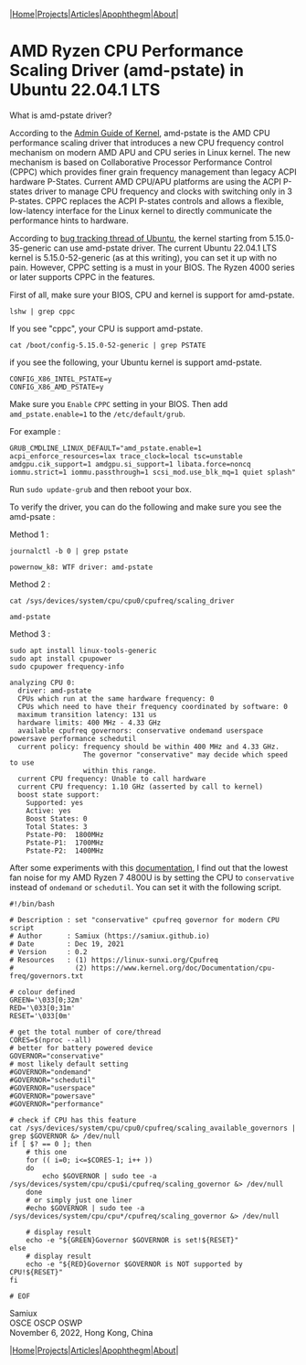 |[Home](/README.md)|[Projects](/projects.md)|[Articles](/articles.md)|[Apophthegm](/apophthegm.md)|[About](/about.md)|

# AMD Ryzen CPU Performance Scaling Driver (amd-pstate) in Ubuntu 22.04.1 LTS

What is amd-pstate driver?

According to the [Admin Guide of Kernel](https://docs.kernel.org/admin-guide/pm/amd-pstate.html), amd-pstate is the AMD CPU performance scaling driver that introduces a new CPU frequency control mechanism on modern AMD APU and CPU series in Linux kernel. The new mechanism is based on Collaborative Processor Performance Control (CPPC) which provides finer grain frequency management than legacy ACPI hardware P-States. Current AMD CPU/APU platforms are using the ACPI P-states driver to manage CPU frequency and clocks with switching only in 3 P-states. CPPC replaces the ACPI P-states controls and allows a flexible, low-latency interface for the Linux kernel to directly communicate the performance hints to hardware.

According to [bug tracking thread of Ubuntu](https://bugs.launchpad.net/ubuntu/+source/linux/+bug/1956509), the kernel starting from 5.15.0-35-generic can use amd-pstate driver.  The current Ubuntu 22.04.1 LTS kernel is 5.15.0-52-generic (as at this writing), you can set it up with no pain.  However, CPPC setting is a must in your BIOS.  The Ryzen 4000 series or later supports CPPC in the features.

First of all, make sure your BIOS, CPU and kernel is support for amd-pstate.

```
lshw | grep cppc
```

If you see "cppc", your CPU is support amd-pstate.

```
cat /boot/config-5.15.0-52-generic | grep PSTATE
```

if you see the following, your Ubuntu kernel is support amd-pstate.

```
CONFIG_X86_INTEL_PSTATE=y
CONFIG_X86_AMD_PSTATE=y
```

Make sure you ```Enable``` ```CPPC``` setting in your BIOS.  Then add ```amd_pstate.enable=1``` to the ```/etc/default/grub```.

For example :
```
GRUB_CMDLINE_LINUX_DEFAULT="amd_pstate.enable=1 acpi_enforce_resources=lax trace_clock=local tsc=unstable amdgpu.cik_support=1 amdgpu.si_support=1 libata.force=noncq iommu.strict=1 iommu.passthrough=1 scsi_mod.use_blk_mq=1 quiet splash"
```

Run ```sudo update-grub``` and then reboot your box.

To verify the driver, you can do the following and make sure you see the amd-psate :

Method 1 :
```
journalctl -b 0 | grep pstate
```
```
powernow_k8: WTF driver: amd-pstate
```

Method 2 :
```
cat /sys/devices/system/cpu/cpu0/cpufreq/scaling_driver
```
```
amd-pstate
```

Method 3 :
```
sudo apt install linux-tools-generic
sudo apt install cpupower
sudo cpupower frequency-info
```
```
analyzing CPU 0:
  driver: amd-pstate
  CPUs which run at the same hardware frequency: 0
  CPUs which need to have their frequency coordinated by software: 0
  maximum transition latency: 131 us
  hardware limits: 400 MHz - 4.33 GHz
  available cpufreq governors: conservative ondemand userspace powersave performance schedutil
  current policy: frequency should be within 400 MHz and 4.33 GHz.
                  The governor "conservative" may decide which speed to use
                  within this range.
  current CPU frequency: Unable to call hardware
  current CPU frequency: 1.10 GHz (asserted by call to kernel)
  boost state support:
    Supported: yes
    Active: yes
    Boost States: 0
    Total States: 3
    Pstate-P0:  1800MHz
    Pstate-P1:  1700MHz
    Pstate-P2:  1400MHz
```

After some experiments with this [documentation](https://www.kernel.org/doc/Documentation/cpu-freq/governors.txt), I find out that the lowest fan noise for my AMD Ryzen 7 4800U is by setting the CPU to ```conservative``` instead of ```ondemand``` or ```schedutil```.  You can set it with the following script.

```
#!/bin/bash

# Description : set "conservative" cpufreq governor for modern CPU script
# Author      : Samiux (https://samiux.github.io)
# Date        : Dec 19, 2021
# Version     : 0.2
# Resources   : (1) https://linux-sunxi.org/Cpufreq
#               (2) https://www.kernel.org/doc/Documentation/cpu-freq/governors.txt

# colour defined
GREEN='\033[0;32m'
RED='\033[0;31m'
RESET='\033[0m'

# get the total number of core/thread
CORES=$(nproc --all)
# better for battery powered device
GOVERNOR="conservative"
# most likely default setting
#GOVERNOR="ondemand"
#GOVERNOR="schedutil"
#GOVERNOR="userspace"
#GOVERNOR="powersave"
#GOVERNOR="performance"

# check if CPU has this feature
cat /sys/devices/system/cpu/cpu0/cpufreq/scaling_available_governors | grep $GOVERNOR &> /dev/null
if [ $? == 0 ]; then
	# this one
	for (( i=0; i<=$CORES-1; i++ ))
	do
		echo $GOVERNOR | sudo tee -a /sys/devices/system/cpu/cpu$i/cpufreq/scaling_governor &> /dev/null
	done
	# or simply just one liner
	#echo $GOVERNOR | sudo tee -a /sys/devices/system/cpu/cpu*/cpufreq/scaling_governor &> /dev/null

	# display result
	echo -e "${GREEN}Governor $GOVERNOR is set!${RESET}"
else
	# display result
	echo -e "${RED}Governor $GOVERNOR is NOT supported by CPU!${RESET}"
fi

# EOF
```

Samiux    
OSCE  OSCP  OSWP    
November 6, 2022, Hong Kong, China    

|[Home](/README.md)|[Projects](/projects.md)|[Articles](/articles.md)|[Apophthegm](/apophthegm.md)|[About](/about.md)|

